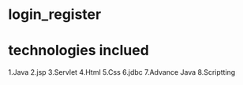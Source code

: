 # login_register
# technologies inclued
1.Java
2.jsp
3.Servlet
4.Html
5.Css
6.jdbc
7.Advance Java
8.Scriptting

